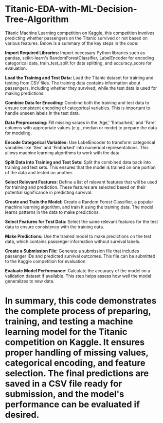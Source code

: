 # Titanic-EDA-with-ML-Decision-Tree-Algorithm

Titanic Machine Learning competition on Kaggle, this competition involves predicting whether passengers on the Titanic survived or not based on various features. Below is a summary of the key steps in the code:

**Import Required Libraries:** Import necessary Python libraries such as pandas, scikit-learn's RandomForestClassifier, LabelEncoder for encoding categorical data, train_test_split for data splitting, and accuracy_score for evaluation.

**Load the Training and Test Data:** Load the Titanic dataset for training and testing from CSV files. The training data contains information about passengers, including whether they survived, while the test data is used for making predictions.

**Combine Data for Encoding:** Combine both the training and test data to ensure consistent encoding of categorical variables. This is important to handle unseen labels in the test data.

**Data Preprocessing:** Fill missing values in the 'Age,' 'Embarked,' and 'Fare' columns with appropriate values (e.g., median or mode) to prepare the data for modeling.

**Encode Categorical Variables:** Use LabelEncoder to transform categorical variables like 'Sex' and 'Embarked' into numerical representations. This allows machine learning algorithms to work with the data.

**Split Data into Training and Test Sets:** Split the combined data back into training and test sets. This ensures that the model is trained on one portion of the data and tested on another.

**Select Relevant Features:** Define a list of relevant features that will be used for training and prediction. These features are selected based on their potential significance in predicting survival.

**Create and Train the Model:** Create a Random Forest Classifier, a popular machine learning algorithm, and train it using the training data. The model learns patterns in the data to make predictions.

**Select Features for Test Data:** Select the same relevant features for the test data to ensure consistency with the training data.

**Make Predictions:** Use the trained model to make predictions on the test data, which contains passenger information without survival labels.

**Create a Submission File:** Generate a submission file that includes passenger IDs and predicted survival outcomes. This file can be submitted to the Kaggle competition for evaluation.

**Evaluate Model Performance:** Calculate the accuracy of the model on a validation dataset if available. This step helps assess how well the model generalizes to new data.

# In summary, this code demonstrates the complete process of preparing, training, and testing a machine learning model for the Titanic competition on Kaggle. It ensures proper handling of missing values, categorical encoding, and feature selection. The final predictions are saved in a CSV file ready for submission, and the model's performance can be evaluated if desired.
